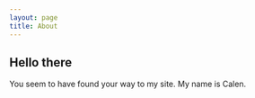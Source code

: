 ```yaml
---
layout: page
title: About
---
```


## Hello there 

You seem to have found your way to my site. My name is Calen.